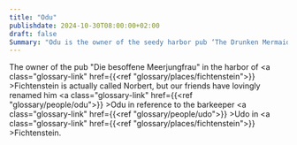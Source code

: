 ```yaml
---
title: "Odu"
publishdate: 2024-10-30T08:00:00+02:00
draft: false
Summary: "Odu is the owner of the seedy harbor pub ‘The Drunken Mermaid’."
---
```


The owner of the pub "Die besoffene Meerjungfrau" in the harbor of <a class="glossary-link" href={{<ref "glossary/places/fichtenstein">}} >Fichtenstein</a> is actually called Norbert, but our friends have lovingly renamed him <a class="glossary-link" href={{<ref "glossary/people/odu">}} >Odu</a> in reference to the barkeeper <a class="glossary-link" href={{<ref "glossary/people/udo">}} >Udo</a> in <a class="glossary-link" href={{<ref "glossary/places/fichtenstein">}} >Fichtenstein</a>.
